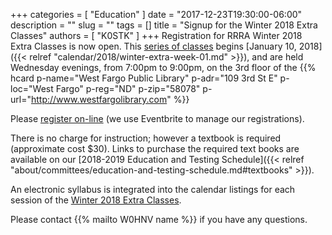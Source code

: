 +++
categories = [ "Education" ]
date = "2017-12-23T19:30:00-06:00"
description = ""
slug = ""
tags = []
title = "Signup for the Winter 2018 Extra Classes"
authors = [ "K0STK" ]
+++
Registration for RRRA Winter 2018 Extra Classes is now open.  This
[series of classes](/dates/winter-2018-extra") begins
[January 10, 2018]({{< relref "calendar/2018/winter-extra-week-01.md" >}}),
and are held Wednesday evenings, from 7:00pm to 9:00pm, on the 3rd floor
of the
{{% hcard p-name="West Fargo Public Library" p-adr="109 3rd St E" p-loc="West Fargo" p-reg="ND" p-zip="58078" p-url="http://www.westfargolibrary.com" %}}

Please
[register
on-line](https://www.eventbrite.com/e/ham-radio-extra-license-level-3-class-tickets-41538432570?aff=es2)
(we use Eventbrite to manage our registrations).
<!--more-->

There is no charge for instruction; however a textbook is required
(approximate cost $30). Links to purchase the required text books are
available on our
[2018-2019 Education and Testing Schedule]({{< relref "about/committees/education-and-testing-schedule.md#textbooks" >}}).

An electronic syllabus is integrated into the calendar listings for each
session of the [Winter 2018 Extra Classes](/dates/winter-2018-extra").

Please contact {{% mailto W0HNV name %}} if you have any questions.
